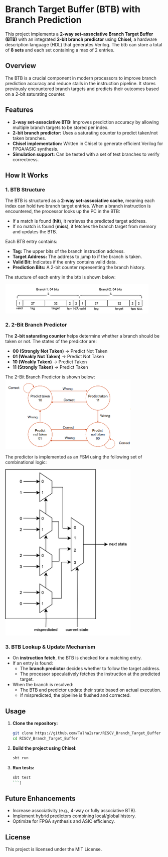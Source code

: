 # Branch Target Buffer (BTB) with Branch Prediction

This project implements a **2-way set-associative Branch Target Buffer (BTB)** with an integrated **2-bit branch predictor** using **Chisel**, a hardware description language (HDL) that generates Verilog. The btb can store a total of **8 sets** and each set containing a max of 2 entries.

## Overview
The BTB is a crucial component in modern processors to improve branch prediction accuracy and reduce stalls in the instruction pipeline. It stores previously encountered branch targets and predicts their outcomes based on a 2-bit saturating counter.

## Features
- **2-way set-associative BTB:** Improves prediction accuracy by allowing multiple branch targets to be stored per index.
- **2-bit branch predictor:** Uses a saturating counter to predict taken/not taken branches.
- **Chisel implementation:** Written in Chisel to generate efficient Verilog for FPGA/ASIC synthesis.
- **Simulation support:** Can be tested with a set of test branches to verify correctness.

## How It Works

### 1. BTB Structure
The BTB is structured as a **2-way set-associative cache**, meaning each index can hold two branch target entries. When a branch instruction is encountered, the processor looks up the PC in the BTB:
- If a match is found (**hit**), it retrieves the predicted target address.
- If no match is found (**miss**), it fetches the branch target from memory and updates the BTB.

Each BTB entry contains:
- **Tag:** The upper bits of the branch instruction address.
- **Target Address:** The address to jump to if the branch is taken.
- **Valid Bit:** Indicates if the entry contains valid data.
- **Prediction Bits:** A 2-bit counter representing the branch history.

The stucture of each entry in the btb is shown below:

![Entry Structure](pics/structure.png)

### 2. 2-Bit Branch Predictor
The **2-bit saturating counter** helps determine whether a branch should be taken or not. The states of the predictor are:
- **00 (Strongly Not Taken)** → Predict Not Taken
- **01 (Weakly Not Taken)** → Predict Not Taken
- **10 (Weakly Taken)** → Predict Taken
- **11 (Strongly Taken)** → Predict Taken

The 2-Bit Branch Predictor is shown below:
<img src="pics/predictor.png" width="400" />

The predictor is implemented as an FSM using the following set of combinational logic:

<img src="pics/fsm.png" width="400" />

### 3. BTB Lookup & Update Mechanism
- On **instruction fetch**, the BTB is checked for a matching entry.
- If an entry is found:
  - The **branch predictor** decides whether to follow the target address.
  - The processor speculatively fetches the instruction at the predicted target.
- When the branch is resolved:
  - The BTB and predictor update their state based on actual execution.
  - If mispredicted, the pipeline is flushed and corrected.

## Usage
1. **Clone the repository:**
   ```sh
   git clone https://github.com/TalhaIsrar/RISCV_Branch_Target_Buffer
   cd RISCV_Branch_Target_Buffer
   ```
2. **Build the project using Chisel:**
   ```sh
   sbt run
   ```
3. **Run tests:**
   ```sh
   sbt test
   ```]

## Future Enhancements
- Increase associativity (e.g., 4-way or fully associative BTB).
- Implement hybrid predictors combining local/global history.
- Optimize for FPGA synthesis and ASIC efficiency.

## License
This project is licensed under the MIT License.

